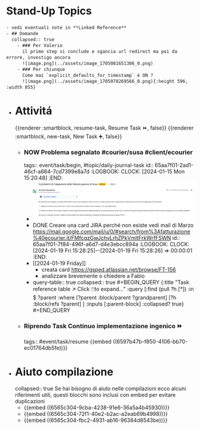 # Stand-Up Topics
	- vedi eventuali note in **Linked Reference**
	- ## Domande
	  collapsed:: true
		- ### Per Valerio
		  il primo step si conclude e sgancia url redirect ma poi da errore, investigo ancora
		  ![image.png](../assets/image_1705081651306_0.png)
		- ### Per chiunque
		  Come mai `explicit_defaults_for_timestamp` é ON ?
		  ![image.png](../assets/image_1705078269566_0.png){:height 596, :width 855}
- # Attivitá
  {{renderer :smartblock, resume-task, Resume Task ⏩️, false}} {{renderer :smartblock, new-task, New Task ➕, false}}
	- ### NOW Problema segnalato #courier/susa #client/ecourier
	  tags:: event/task/begin, #topic/daily-journal-task
	  id:: 65aa7f01-2ad1-46cf-a664-7cd7399e8a7d
	  :LOGBOOK:
	  CLOCK: [2024-01-15 Mon 15:20:48]
	  :END:
		- ![image.png](../assets/image_1705313623600_0.png)
		- DONE Creare una card JIRA perché non esiste vedi mail di Marzo https://mail.google.com/mail/u/0/#search/from%3Afatturazione%40ecourier.it/FMfcgzGwJchvLrhZPkVmltFrkWrfFSWN
		  id:: 65aa7f01-7f84-496f-a6d7-d4e3ebcc894a
		  :LOGBOOK:
		  CLOCK: [2024-01-19 Fri 15:28:25]--[2024-01-19 Fri 15:28:26] =>  00:00:01
		  :END:
		- [[2024-01-19 Friday]]
			- creata card https://gsped.atlassian.net/browse/FT-156
			- analizzare brevemente o chiedere a Fabio
		- query-table:: true
		  collapsed:: true
		  #+BEGIN_QUERY
		  {:title "Task reference table ↗️ Click 🖱️to expand..." :query [:find (pull ?h [*])
		      :in $ ?parent
		      :where
		      [?parent :block/parent ?grandparent]
		      [?h :block/refs ?parent]
		  ]
		  :inputs [:parent-block]
		  :collapsed? true}
		  #+END_QUERY
	- ### Riprendo Task Continuo implementazione ingenico ⏩️
	  tags:: #event/task/resume
	  {{embed ((6597b47b-f850-4106-bb70-ec01764db5fe))}}
- # Aiuto compilazione
  collapsed:: true
  Se hai bisogno di aiuto nelle compilazioni ecco alcuni riferimenti utili, questi blocchi sono inclusi con embed per evitare duplicazioni
	- {{embed ((6565c304-9cba-4238-91e6-36a5a4b45930))}}
	- {{embed ((6565c304-72f1-40e2-b2ac-a2eab69b4998))}}
	- {{embed ((6565c304-fbc2-4931-ab16-96384d8543be))}}
